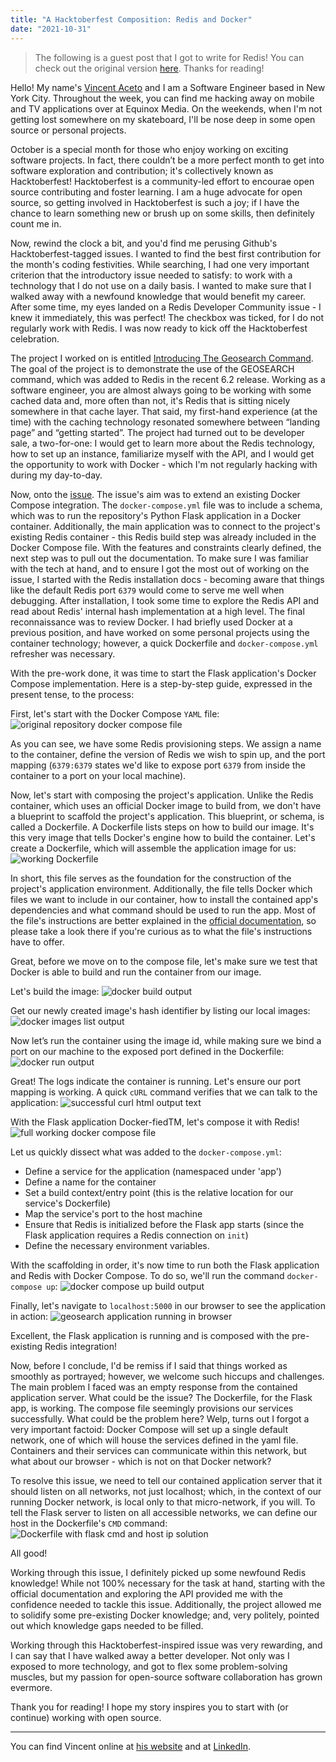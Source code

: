 ```yaml
---
title: "A Hacktoberfest Composition: Redis and Docker"
date: "2021-10-31"
---
```


> The following is a guest post that I got to write for Redis!  You can check
> out the original version [here](https://developer.redis.com/hacktoberfest/stories/vincent-aceto).
> Thanks for reading!

Hello!  My name's [Vincent Aceto](https://www.vincentaceto.com/) and I am a
Software Engineer based in New York City.  Throughout the week, you can find me
hacking away on mobile and TV applications over at Equinox Media.  On the
weekends, when I'm not getting lost somewhere on my skateboard, I'll be nose
deep in some open source or personal projects.

October is a special month for those who enjoy working on exciting software
projects.  In fact, there couldn’t be a more perfect month to get into software
exploration and contribution; it's collectively known as Hacktoberfest!
Hacktoberfest is a community-led effort to encourae open source contributing and
foster learning.  I am a huge advocate for open source, so getting involved in
Hacktoberfest is such a joy; if I have the chance to learn something new or
brush up on some skills, then definitely count me in.

Now, rewind the clock a bit, and you'd find me perusing Github's
Hacktoberfest-tagged issues.  I wanted to find the best first contribution for
the month's coding festivities.  While searching, I had one very important
criterion that the introductory issue needed to satisfy: to work with a
technology that I do not use on a daily basis.  I wanted to make sure that I
walked away with a newfound knowledge that would benefit my career.  After some
time, my eyes landed on a Redis Developer Community issue - I knew it
immediately, this was perfect!  The checkbox was ticked, for I do not regularly
work with Redis.  I was now ready to kick off the Hacktoberfest celebration.

The project I worked on is entitled [Introducing The Geosearch
Command](https://github.com/redis-developer/introducing-the-geosearch-command).
The goal of the project is to demonstrate the use of the GEOSEARCH command,
which was added to Redis in the recent 6.2 release.  Working as a software
engineer, you are almost always going to be working with some cached data and,
more often than not, it's Redis that is sitting nicely somewhere in that cache
layer.  That said, my first-hand experience (at the time) with the caching
technology resonated somewhere between “landing page” and “getting started”.
The project had turned out to be developer sale, a two-for-one: I would get to
learn more about the Redis technology, how to set up an instance, familiarize
myself with the API, and I would get the opportunity to work with Docker - which
I'm not regularly hacking with during my day-to-day.

Now, onto the
[issue](https://github.com/redis-developer/introducing-the-geosearch-command/issues/5).
The issue's aim was to extend an existing Docker Compose integration.  The
`docker-compose.yml` file was to include a schema, which was to run the
repository's Python Flask application in a Docker container.  Additionally, the
main application was to connect to the project's existing Redis container - this
Redis build step was already included in the Docker Compose file.  With the
features and constraints clearly defined, the next step was to pull out the
documentation.  To make sure I was familiar with the tech at hand, and to ensure
I got the most out of working on the issue, I started with the Redis
installation docs - becoming aware that things like the default Redis port
`6379` would come to serve me well when debugging.  After installation, I took
some time to explore the Redis API and read about Redis' internal hash
implementation at a high level.  The final reconnaissance was to review Docker.
I had briefly used Docker at a previous position, and have worked on some
personal projects using the container technology; however, a quick Dockerfile
and `docker-compose.yml` refresher was necessary.

With the pre-work done, it was time to start the Flask application's Docker
Compose implementation.  Here is a step-by-step guide, expressed in the present
tense, to the process:

First, let's start with the Docker Compose `YAML` file:
<img
  src="/images/screenshot-1.png"
  alt="original repository docker compose file"
  height={650}
  width={1200}
/>

As you can see, we have some Redis provisioning steps.  We assign a name to the
container, define the version of Redis we wish to spin up, and the port mapping
(`6379:6379` states we'd like to expose port `6379` from inside the container to
a port on your local machine).

Now, let's start with composing the project's application.  Unlike the Redis
container, which uses an official Docker image to build from, we don't have a
blueprint to scaffold the project's application.  This blueprint, or schema, is
called a Dockerfile.  A Dockerfile lists steps on how to build our image.  It's
this very image that tells Docker's engine how to build the container.  Let's
create a Dockerfile, which will assemble the application image for us:
<img
  src="/images/screenshot-2.png"
  alt="working Dockerfile"
  height={650}
  width={1200}
/>


In short, this file serves as the foundation for the construction of the
project's application environment.  Additionally, the file tells Docker which
files we want to include in our container, how to install the contained app's
dependencies and what command should be used to run the app. Most of the file's
instructions are better explained in the [official
documentation](https://docs.docker.com/engine/reference/builder/), so please
take a look there if you're curious as to what the file's instructions have to
offer.

Great, before we move on to the compose file, let's make sure we test that
Docker is able to build and run the container from our image.

Let's build the image:
<img
  src="/images/screenshot-3.png"
  alt="docker build output"
  height={291}
  width={525}
/>


Get our newly created image's hash identifier by listing our local images:
<img
  src="/images/screenshot-4.png"
  alt="docker images list output"
  height={73}
  width={691}
/>


Now let’s run the container using the image id, while making sure we bind a port
on our machine to the exposed port defined in the Dockerfile:
<img
  src="/images/screenshot-5.png"
  alt="docker run output"
  height={482}
  width={1432}
/>


Great!  The logs indicate the container is running.  Let's ensure our port
mapping is working.  A quick `cURL` command verifies that we can talk to the
application:
<img
  src="/images/screenshot-6.png"
  alt="successful curl html output text"
  height={650}
  width={1200}
/>


With the Flask application Docker-fiedTM, let's compose it with Redis!
<img
  src="/images/screenshot-7.png"
  alt="full working docker compose file"
  height={447}
  width={535}
/>


Let us quickly dissect what was added to the `docker-compose.yml`:

* Define a service for the application (namespaced under 'app')
* Define a name for the container
* Set a build context/entry point (this is the relative location for our service's Dockerfile)
* Map the service's port to the host machine
* Ensure that Redis is initialized before the Flask app starts (since the Flask application requires a Redis connection on `init`)
* Define the necessary environment variables.

With the scaffolding in order, it's now time to run both the Flask application
and Redis with Docker Compose.  To do so, we'll run the command `docker-compose
up`:
<img
  src="/images/screenshot-8.png"
  alt="docker compose up build output"
  height={464}
  width={1060}
/>


Finally, let's navigate to `localhost:5000` in our browser to see the
application in action:
<img
  src="/images/screenshot-9.png"
  alt="geosearch application running in browser"
  height={996}
  width={2826}
/>


Excellent, the Flask application is running and is composed with the
pre-existing Redis integration!

Now, before I conclude, I'd be remiss if I said that things worked as smoothly
as portrayed; however, we welcome such hiccups and challenges.  The main problem
I faced was an empty response from the contained application server.  What could
be the issue?  The Dockerfile, for the Flask app, is working.  The compose file
seemingly provisions our services successfully.  What could be the problem here?
Welp, turns out I forgot a very important factoid: Docker Compose will set up a
single default network, one of which will house the services defined in the yaml
file.  Containers and their services can communicate within this network, but
what about our browser - which is not on that Docker network?

To resolve this issue, we need to tell our contained application server that it
should listen on all networks, not just localhost; which, in the context of our
running Docker network, is local only to that micro-network, if you will.  To
tell the Flask server to listen on all accessible networks, we can define our
host in the Dockerfile's `CMD` command:
<img
  src="/images/screenshot-10.png"
  alt="Dockerfile with flask cmd and host ip solution"
  height={316}
  width={886}
/>


All good!

Working through this issue, I definitely picked up some newfound Redis
knowledge!  While not 100% necessary for the task at hand, starting with the
official documentation and exploring the API provided me with the confidence
needed to tackle this issue.  Additionally, the project allowed me to solidify
some pre-existing Docker knowledge; and, very politely, pointed out which
knowledge gaps needed to be filled.

Working through this Hacktoberfest-inspired issue was very rewarding, and I can
say that I have walked away a better developer.  Not only was I exposed to more
technology, and got to flex some problem-solving muscles, but my passion for
open-source software collaboration has grown evermore.

Thank you for reading!  I hope my story inspires you to start with (or continue)
working with open source.

---

You can find Vincent online at [his website](https://www.vincentaceto.com/) and
at [LinkedIn](https://www.linkedin.com/in/vinaceto).
